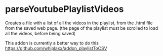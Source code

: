 # parseYoutubePlaylistVideos
Creates a file with a list of all the videos in the playlist, from the .html file from the saved web page.
(the page of the playlist must be scrolled to load all the videos, before being saved)

This addon is currently a better way to do this
https://github.com/whiplaxx/addon_playlistToCSV

